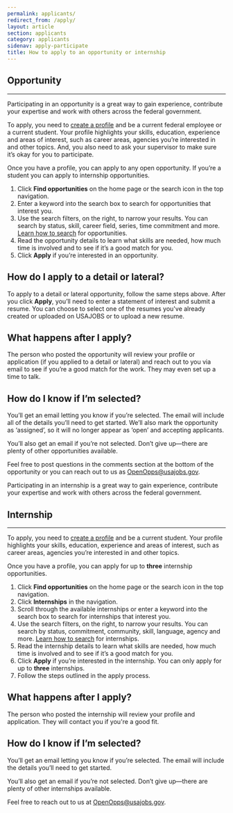 ```yaml
---
permalink: applicants/
redirect_from: /apply/
layout: article
section: applicants
category: applicants
sidenav: apply-participate
title: How to apply to an opportunity or internship
---
```


## Opportunity
<hr>

Participating in an opportunity is a great way to gain experience, contribute your expertise and work with others across the federal government.

To apply, you need to [create a profile](../profile) and be a current federal employee or a current student. Your profile highlights your skills, education, experience and areas of interest, such as career areas, agencies you’re interested in and other topics. And, you also need to ask your supervisor to make sure it’s okay for you to participate.

Once you have a profile, you can apply to any open opportunity. If you’re a student you can apply to internship opportunities.

1. Click **Find opportunities** on the home page or the search icon in the top navigation.
2. Enter a keyword into the search box to search for opportunities that interest you.
3. Use the search filters, on the right, to narrow your results. You can search by status, skill, career field, series, time commitment and more. [Learn how to search](search) for opportunities.
4. Read the opportunity details to learn what skills are needed, how much time is involved and to see if it’s a good match for you.
5. Click **Apply** if you’re interested in an opportunity.

## How do I apply to a detail or lateral?

To apply to a detail or lateral opportunity, follow the same steps above. After you click **Apply**, you’ll need to enter a statement of interest and submit a resume. You can choose to select one of the resumes you've already created or uploaded on USAJOBS or to upload a new resume.

## What happens after I apply?

The person who posted the opportunity will review your profile or application (if you applied to a detail or lateral) and reach out to you via email to see if you’re a good match for the work. They may even set up a time to talk.

## How do I know if I’m selected?

You’ll get an email letting you know if you’re selected. The email will include all of the details you’ll need to get started. We’ll also mark the opportunity as ‘assigned’, so it will no longer appear as ‘open’ and accepting applicants.

You’ll also get an email if you’re not selected. Don’t give up—there are plenty of other opportunities available.

Feel free to post questions in the comments section at the bottom of the opportunity or you can reach out to us as OpenOpps@usajobs.gov.

Participating in an internship is a great way to gain experience, contribute your expertise and work with others across the federal government.

## Internship
<hr>

To apply, you need to [create a profile](../profile) and be a current student. Your profile highlights your skills, education, experience and areas of interest, such as career areas, agencies you’re interested in and other topics.

Once you have a profile, you can apply for up to **three** internship opportunities.

1. Click **Find opportunities** on the home page or the search icon in the top navigation.
2. Click **Internships** in the navigation.
3. Scroll through the available internships or enter a keyword into the search box to search for internships that interest you.
4. Use the search filters, on the right, to narrow your results. You can search by status, commitment, community, skill, language, agency and more. [Learn how to search](search) for internships.
5. Read the internship details to learn what skills are needed, how much time is involved and to see if it’s a good match for you.
6. Click **Apply** if you’re interested in the internship. You can only apply for up to **three** internships.
7. Follow the steps outlined in the apply process.

## What happens after I apply?

The person who posted the internship will review your profile and application. They will contact you if you're a good fit.

## How do I know if I’m selected?

You’ll get an email letting you know if you’re selected. The email will include the details you’ll need to get started.

You’ll also get an email if you’re not selected. Don’t give up—there are plenty of other internships available.

Feel free to reach out to us at OpenOpps@usajobs.gov.
